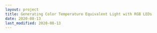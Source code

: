 ```yaml
---
layout: project
title: Generating Color Temperature Equivalent Light with RGB LEDs
date: 2020-08-13
last_modified: 2020-08-13
---
```

